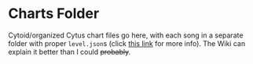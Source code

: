 # Charts Folder

Cytoid/organized Cytus chart files go here, with each song in a separate
folder with proper `level.json`s (click [this link](https://sites.google.com/site/cytoidcommunity/guides/charting/playing-it-on-cytoid)
for more info). The Wiki can explain it better than I could ~~probably~~.